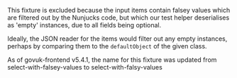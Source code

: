 This fixture is excluded because the input items contain falsey values which are filtered out by the Nunjucks code, but which our test helper deserialises as 'empty' instances, due to all fields being optional.

Ideally, the JSON reader for the items would filter out any empty instances, perhaps by comparing them to the `defaultObject` of the given class.

As of govuk-frontend v5.4.1, the name for this fixture was updated from select-with-falsey-values to select-with-falsy-values

